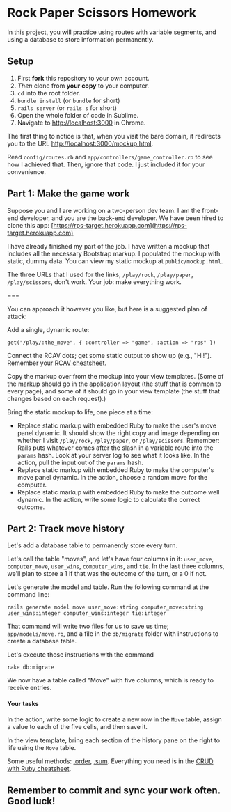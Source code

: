 # Rock Paper Scissors Homework

In this project, you will practice using routes with variable segments, and using a database to store information permanently.

## Setup

 1. First **fork** this repository to your own account.
 1. *Then* clone from **your copy** to your computer.
 1. `cd` into the root folder.
 1. `bundle install` (or `bundle` for short)
 1. `rails server` (or `rails s` for short)
 1. Open the whole folder of code in Sublime.
 1. Navigate to [http://localhost:3000](http://localhost:3000) in Chrome.

The first thing to notice is that, when you visit the bare domain, it redirects you to the URL [http://localhost:3000/mockup.html](http://localhost:3000/mockup.html).

Read `config/routes.rb` and `app/controllers/game_controller.rb` to see how I achieved that. Then, ignore that code. I just included it for your convenience.

## Part 1: Make the game work

Suppose you and I are working on a two-person dev team. I am the front-end developer, and you are the back-end developer. We have been hired to clone this app: [https://rps-target.herokuapp.com](https://rps-target.herokuapp.com)

I have already finished my part of the job. I have written a mockup that includes all the necessary Bootstrap markup. I populated the mockup with static, dummy data. You can view my static mockup at `public/mockup.html`.

The three URLs that I used for the links, `/play/rock`, `/play/paper`, `/play/scissors`, don't work. Your job: make everything work.

===

You can approach it however you like, but here is a suggested plan of attack:

Add a single, dynamic route:

    get("/play/:the_move", { :controller => "game", :action => "rps" })

Connect the RCAV dots; get some static output to show up (e.g., "Hi!"). Remember your [RCAV cheatsheet](https://gist.github.com/rbetina/c200d88adcfe0d4dcd04).

Copy the markup over from the mockup into your view templates. (Some of the markup should go in the application layout (the stuff that is common to every page), and some of it should go in your view template (the stuff that changes based on each request).)

Bring the static mockup to life, one piece at a time:

 - Replace static markup with embedded Ruby to make the user's move panel dynamic. It should show the right copy and image depending on whether I visit `/play/rock`, `/play/paper`, or `/play/scissors`. Remember: Rails puts whatever comes after the slash in a variable route into the `params` hash. Look at your server log to see what it looks like. In the action, pull the input out of the `params` hash.
 - Replace static markup with embedded Ruby to make the computer's move panel dynamic. In the action, choose a random move for the computer.
 - Replace static markup with embedded Ruby to make the outcome well dynamic. In the action, write some logic to calculate the correct outcome.

## Part 2: Track move history

Let's add a database table to permanently store every turn.

Let's call the table "moves", and let's have four columns in it: `user_move`, `computer_move`, `user_wins`, `computer_wins`, and `tie`. In the last three columns, we'll plan to store a 1 if that was the outcome of the turn, or a 0 if not.

Let's generate the model and table. Run the following command at the command line:

    rails generate model move user_move:string computer_move:string user_wins:integer computer_wins:integer tie:integer

That command will write two files for us to save us time; `app/models/move.rb`, and a file in the `db/migrate` folder with instructions to create a database table.

Let's execute those instructions with the command

    rake db:migrate

We now have a table called "Move" with five columns, which is ready to receive entries.

#### Your tasks

In the action, write some logic to create a new row in the `Move` table, assign a value to each of the five cells, and then save it.

In the view template, bring each section of the history pane on the right to life using the `Move` table.

Some useful methods: [.order](http://guides.rubyonrails.org/active_record_querying.html#ordering), [.sum](http://guides.rubyonrails.org/active_record_querying.html#sum). Everything you need is in the [CRUD with Ruby cheatsheet](https://gist.github.com/rbetina/bb6336ead63080be2ff4).

## Remember to commit and sync your work often. Good luck!
